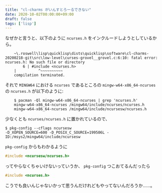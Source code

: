 ```yaml
---
title: "cl-charms がいんすとろーるできない"
date: 2020-10-02T00:00:00+09:00
draft: false
tags: ['lisp']
---
```


なぜかと言うと、以下のように `ncurses.h` をインクルードしようとしているから。

```
    ~\.roswell\lisp\quicklisp\dists\quicklisp\software\cl-charms-20200218-git\src\low-level\curses-grovel__grovel.c:6:10: fatal error: ncurses.h: No such file or directory
        6 | #include <ncurses.h>
    |          ^~~~~~~~~~~
    compilation terminated.
```

それで `MINGW64` における `ncurses` であるところの `mingw-w64-x86_64-ncurses` の `ncurses.h` が以下のように:

```
    $ pacman -Ql mingw-w64-x86_64-ncurses | grep 'ncurses.h'
    mingw-w64-x86_64-ncurses /mingw64/include/ncurses/ncurses.h
    mingw-w64-x86_64-ncurses /mingw64/include/ncursesw/ncurses.h
```

少なくとも `ncurses/ncurses.h` に置かれているので、

    $ pkg-config --cflags ncursesw
    -D_XOPEN_SOURCE=600 -D_POSIX_C_SOURCE=199506L -ID:/msys2/mingw64/include/ncursesw

`pkg-config` からもわかるように

``` c
#include <ncursesw/ncurses.h>
```

ってやらなくちゃいけないっていうか、 `pkg-config` つこおてるんだったら

``` c
#include <ncurses.h>
```

こうでも良いんじゃないかって思うんだけれどもやってないんだろうか......。
